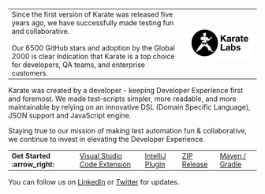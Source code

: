 <table>
<tr>
<td>
Since the first version of Karate was released five years ago, we have successfully made testing fun and collaborative. <br/><br/>Our 6500 GitHub stars and adoption by the Global 2000 is clear indication that Karate is a top choice for developers, QA teams, and enterprise customers.
</td>
<td width="30%">
<a href="https://karatelabs.io">
<picture>
  <source media="(prefers-color-scheme: dark)" srcset="https://raw.githubusercontent.com/karatelabs/.github/main/profile/karate-labs-wide-black.png">
  <img src="https://raw.githubusercontent.com/karatelabs/.github/main/profile/karate-labs-wide.png"/>
</picture>
</a>
</td>
</tr>
</table>

Karate was created by a developer - keeping Developer Experience first and foremost. We made test-scripts simpler, more readable, and more maintainable by relying on an innovative DSL (Domain Specific Language), JSON support and JavaScript engine.

Staying true to our mission of making test automation fun & collaborative, we continue to invest in elevating the Developer Experience.

<table>
<tr>
<td>
<strong>Get Started &nbsp; :arrow_right:</strong>
</td>
<td>
<a href="https://marketplace.visualstudio.com/items?itemName=karatelabs.karate">Visual Studio Code Extension</a>
</td>
<td>
<a href="https://plugins.jetbrains.com/plugin/19232-karate">IntelliJ Plugin</a>
</td>
<td>
<a href="https://github.com/karatelabs/karate/wiki/ZIP-Release">ZIP Release</a>
</td>
<td>
<a href="https://karatelabs.github.io/karate/#getting-started">Maven / Gradle</a>
</td>
</tr>
</table>

You can follow us on [LinkedIn](https://www.linkedin.com/company/karatelabs) or [Twitter](https://twitter.com/getkarate) for updates.
